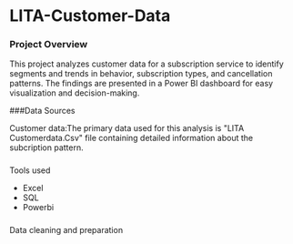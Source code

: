 # LITA-Customer-Data

### Project Overview

This project analyzes customer data for a subscription service to identify segments and trends in behavior, subscription types, and cancellation patterns. The findings are presented in a Power BI dashboard for easy visualization and decision-making.

###Data Sources

Customer data:The primary data used for this analysis is "LITA Customerdata.Csv" file containing detailed information about the subcription pattern. 

###

Tools used 

- Excel
- SQL
- Powerbi

###

Data cleaning and preparation



 

